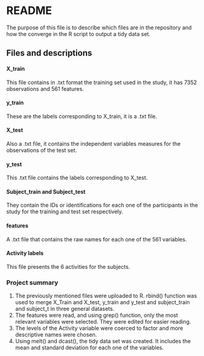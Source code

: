 # README

The purpose of this file is to describe which files are in the repository and how the converge in the R script to output a tidy data set.


## Files and descriptions

#### X_train
This file contains in .txt format the training set used in the study, it has 7352 observations and 561 features.

#### y_train
These are the labels corresponding to X_train, it is a .txt file.

#### X_test
Also a .txt file, it contains the independent variables measures for the observations of the test set.

#### y_test
This .txt file contains the labels corresponding to X_test.

#### Subject_train and Subject_test
They contain the IDs or identifications for each one of the participants in the study for the training and test set respectively.

#### features
A .txt file that contains the raw names for each one of the 561 variables.

#### Activity labels
This file presents the 6 activities for the subjects.


### Project summary

1. The previously mentioned files were uploaded to R. rbind() function was used to merge X_Train and X_test, y_train and y_test and subject_train and subject_t in three general datasets.
2. The features were read, and using grep() function, only the most relevant variables were selected. They were edited for easier reading.
3. The levels of the Activity variable were coerced to factor and more descriptive names were chosen.
4. Using melt() and dcast(), the tidy data set was created. It includes the mean and standard deviation for each one of the variables.

